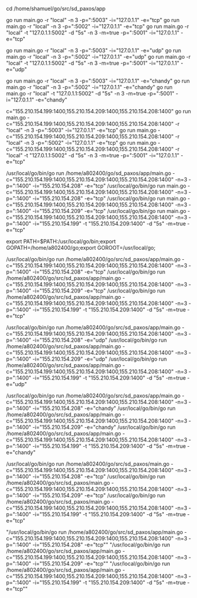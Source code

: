 
cd /home/shamuel/go/src/sd_paxos/app

go run main.go -r "local" -n 3 -p=":5003" -i="127.0.1.1" -e="tcp" 
go run main.go -r "local"  -n 3 -p=":5002" -i="127.0.1.1" -e="tcp"
go run main.go -r "local" -t "127.0.1.1:5002" -d "5s" -n 3 -m=true -p=":5001" -i="127.0.1.1" -e="tcp"


go run main.go -r "local" -n 3 -p=":5003" -i="127.0.1.1" -e="udp" 
go run main.go -r "local"  -n 3 -p=":5002" -i="127.0.1.1" -e="udp"
go run main.go -r "local" -t "127.0.1.1:5002" -d "5s" -n 3 -m=true -p=":5001" -i="127.0.1.1" -e="udp"


go run main.go -r "local" -n 3 -p=":5003" -i="127.0.1.1" -e="chandy" 
go run main.go -r "local"  -n 3 -p=":5002" -i="127.0.1.1" -e="chandy"
go run main.go -r "local" -t "127.0.1.1:5002" -d "5s" -n 3 -m=true -p=":5001" -i="127.0.1.1" -e="chandy"


c="155.210.154.199:1400,155.210.154.209:1400,155.210.154.208:1400"
go run main.go -c="155.210.154.199:1400,155.210.154.209:1400,155.210.154.208:1400" -r "local" -n 3 -p=":5003" -i="127.0.1.1" -e="tcp" 
go run main.go -c="155.210.154.199:1400,155.210.154.209:1400,155.210.154.208:1400" -r "local"  -n 3 -p=":5002" -i="127.0.1.1" -e="tcp"
go run main.go -c="155.210.154.199:1400,155.210.154.209:1400,155.210.154.208:1400" -r "local" -t "127.0.1.1:5002" -d "5s" -n 3 -m=true -p=":5001" -i="127.0.1.1" -e="tcp"

/usr/local/go/bin/go run /home/a802400/go/sd_paxos/app/main.go -c="155.210.154.199:1400,155.210.154.209:1400,155.210.154.208:1400" -n=3 -p=":1400" -i="155.210.154.208" -e="tcp" 
/usr/local/go/bin/go run main.go -c="155.210.154.199:1400,155.210.154.209:1400,155.210.154.208:1400" -n=3 -p=":1400" -i="155.210.154.208" -e="tcp" 
/usr/local/go/bin/go run main.go -c="155.210.154.199:1400,155.210.154.209:1400,155.210.154.208:1400" -n=3 -p=":1400" -i="155.210.154.209" -e="tcp"
/usr/local/go/bin/go run main.go -c="155.210.154.199:1400,155.210.154.209:1400,155.210.154.208:1400" -n=3 -p=":1400" -i="155.210.154.199" -t "155.210.154.209:1400" -d "5s"  -m=true   -e="tcp"


export PATH=$PATH:/usr/local/go/bin;export GOPATH=/home/a802400/go;export GOROOT=/usr/local/go;
<!-- por shel tcp -->
/usr/local/go/bin/go run /home/a802400/go/src/sd_paxos/app/main.go -c="155.210.154.199:1400,155.210.154.209:1400,155.210.154.208:1400" -n=3 -p=":1400" -i="155.210.154.208" -e="tcp" 
/usr/local/go/bin/go run /home/a802400/go/src/sd_paxos/app/main.go -c="155.210.154.199:1400,155.210.154.209:1400,155.210.154.208:1400" -n=3 -p=":1400" -i="155.210.154.209" -e="tcp"
/usr/local/go/bin/go run /home/a802400/go/src/sd_paxos/app/main.go -c="155.210.154.199:1400,155.210.154.209:1400,155.210.154.208:1400" -n=3 -p=":1400" -i="155.210.154.199" -t "155.210.154.209:1400" -d "5s"  -m=true   -e="tcp"
<!-- por shel udp -->
/usr/local/go/bin/go run /home/a802400/go/src/sd_paxos/app/main.go -c="155.210.154.199:1400,155.210.154.209:1400,155.210.154.208:1400" -n=3 -p=":1400" -i="155.210.154.208" -e="udp" 
/usr/local/go/bin/go run /home/a802400/go/src/sd_paxos/app/main.go -c="155.210.154.199:1400,155.210.154.209:1400,155.210.154.208:1400" -n=3 -p=":1400" -i="155.210.154.209" -e="udp"
/usr/local/go/bin/go run /home/a802400/go/src/sd_paxos/app/main.go -c="155.210.154.199:1400,155.210.154.209:1400,155.210.154.208:1400" -n=3 -p=":1400" -i="155.210.154.199" -t "155.210.154.209:1400" -d "5s"  -m=true   -e="udp"
<!-- por shel chandy -->
/usr/local/go/bin/go run /home/a802400/go/src/sd_paxos/app/main.go -c="155.210.154.199:1400,155.210.154.209:1400,155.210.154.208:1400" -n=3 -p=":1400" -i="155.210.154.208" -e="chandy" 
/usr/local/go/bin/go run /home/a802400/go/src/sd_paxos/app/main.go -c="155.210.154.199:1400,155.210.154.209:1400,155.210.154.208:1400" -n=3 -p=":1400" -i="155.210.154.209" -e="chandy"
/usr/local/go/bin/go run /home/a802400/go/src/sd_paxos/app/main.go -c="155.210.154.199:1400,155.210.154.209:1400,155.210.154.208:1400" -n=3 -p=":1400" -i="155.210.154.199" -t "155.210.154.209:1400" -d "5s"  -m=true   -e="chandy"

<!-- por shel tcp -->
/usr/local/go/bin/go run /home/a802400/go/src/sd_paxos/main.go -c="155.210.154.199:1400,155.210.154.209:1400,155.210.154.208:1400" -n=3 -p=":1400" -i="155.210.154.208" -e="tcp" 
/usr/local/go/bin/go run /home/a802400/go/src/sd_paxos/main.go -c="155.210.154.199:1400,155.210.154.209:1400,155.210.154.208:1400" -n=3 -p=":1400" -i="155.210.154.209" -e="tcp"
/usr/local/go/bin/go run /home/a802400/go/src/sd_paxos/main.go -c="155.210.154.199:1400,155.210.154.209:1400,155.210.154.208:1400" -n=3 -p=":1400" -i="155.210.154.199" -t "155.210.154.209:1400" -d "5s"  -m=true   -e="tcp"













"/usr/local/go/bin/go run /home/a802400/go/src/sd_paxos/app/main.go -c=\"155.210.154.199:1400,155.210.154.209:1400,155.210.154.208:1400\" -n=3 -p=\":1400\" -i=\"155.210.154.208\" -e=\"tcp\"" 
"/usr/local/go/bin/go run /home/a802400/go/src/sd_paxos/app/main.go -c=\"155.210.154.199:1400,155.210.154.209:1400,155.210.154.208:1400\" -n=3 -p=\":1400\" -i=\"155.210.154.209\" -e=\"tcp\""
"/usr/local/go/bin/go run /home/a802400/go/src/sd_paxos/app/main.go -c=\"155.210.154.199:1400,155.210.154.209:1400,155.210.154.208:1400\" -n=3 -p=\":1400\" -i=\"155.210.154.199\" -t \"155.210.154.209:1400\" -d \"5s\"  -m=true   -e=\"tcp\""
